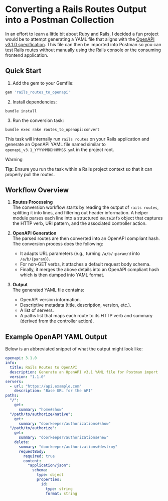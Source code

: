 # Converting a Rails Routes Output into a Postman Collection

In an effort to learn a little bit about Ruby and Rails, I decided a fun project would be to attempt generating a YAML file that aligns with the [OpenAPI v3.1.0 specification](https://spec.openapis.org/oas/v3.1.1.html). This file can then be imported into Postman so you can test Rails routes without manually using the Rails console or the consuming frontend application.

## Quick Start

1. Add the gem to your Gemfile:

```ruby
gem 'rails_routes_to_openapi'
```

2. Install dependencies:

```shell
bundle install
```

3. Run the conversion task:

```shell
bundle exec rake routes_to_openapi:convert
```

This task will internally run `rails routes` on your Rails application and generate an OpenAPI YAML file named similar to `openapi_v3.1_YYYYMMDDHHMMSS.yml` in the project root.

> [!WARNING]
> **Tip:** Ensure you run the task within a Rails project context so that it can properly pull the routes.

## Workflow Overview

1. **Routes Processing**  
   The conversion workflow starts by reading the output of `rails routes`, splitting it into lines, and filtering out header information. A helper module parses each line into a structured `RouteInfo` object that captures the HTTP verb, URI pattern, and the associated controller action.

2. **OpenAPI Generation**  
   The parsed routes are then converted into an OpenAPI compliant hash. The conversion process does the following:

   - It adapts URL parameters (e.g., turning `/a/b/:param/d` into `/a/b/{param}`).
   - For non-GET verbs, it attaches a default request body schema.
   - Finally, it merges the above details into an OpenAPI compliant hash which is then dumped into YAML format.

3. **Output**  
   The generated YAML file contains:
   - OpenAPI version information.
   - Descriptive metadata (title, description, version, etc.).
   - A list of servers.
   - A paths list that maps each route to its HTTP verb and summary (derived from the controller action).

## Example OpenAPI YAML Output

Below is an abbreviated snippet of what the output might look like:

```yaml
openapi: 3.1.0
info:
  title: Rails Routes to OpenAPI
  description: Generate an OpenAPI v3.1 YAML file for Postman import
  version: "1.1.0"
servers:
  - url: "https://api.example.com"
    description: "Base URL for the API"
paths:
  "/":
    get:
      summary: "home#show"
  "/path/to/authorize/native":
    get:
      summary: "doorkeeper/authorizations#show"
  "/path/to/authorize":
    get:
      summary: "doorkeeper/authorizations#new"
    delete:
      summary: "doorkeeper/authorizations#destroy"
      requestBody:
        required: true
        content:
          "application/json":
            schema:
              type: object
              properties:
                id:
                  type: string
                  format: string
```
